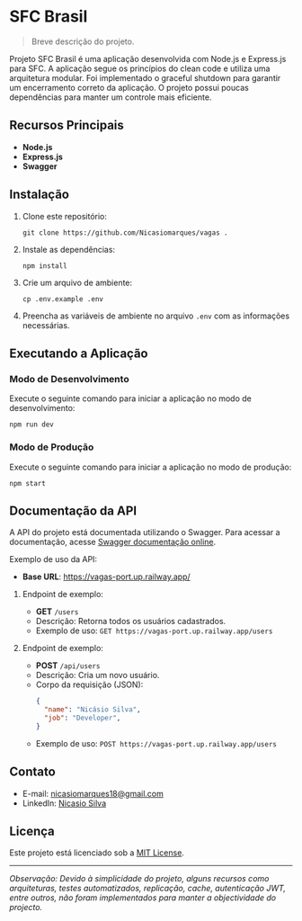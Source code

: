 # SFC Brasil


> Breve descrição do projeto.

Projeto SFC Brasil é uma aplicação desenvolvida com Node.js e Express.js para SFC. A aplicação segue os princípios do clean code e utiliza uma arquitetura modular. Foi implementado o graceful shutdown para garantir um encerramento correto da aplicação. O projeto possui poucas dependências para manter um controle mais eficiente.

## Recursos Principais

- **Node.js**
- **Express.js**
- **Swagger**

## Instalação

1. Clone este repositório:

   ```shell
   git clone https://github.com/Nicasiomarques/vagas .
   ```

2. Instale as dependências:

   ```shell
   npm install
   ```

3. Crie um arquivo de ambiente:

   ```shell
   cp .env.example .env
   ```

4. Preencha as variáveis de ambiente no arquivo `.env` com as informações necessárias.

## Executando a Aplicação

### Modo de Desenvolvimento

Execute o seguinte comando para iniciar a aplicação no modo de desenvolvimento:

```shell
npm run dev
```

### Modo de Produção

Execute o seguinte comando para iniciar a aplicação no modo de produção:

```shell
npm start
```

## Documentação da API

A API do projeto está documentada utilizando o Swagger. Para acessar a documentação, acesse [Swagger documentação online](https://vagas-port.up.railway.app/api-docs/).

Exemplo de uso da API:

- **Base URL**: https://vagas-port.up.railway.app/

1. Endpoint de exemplo:
   - **GET** `/users`
   - Descrição: Retorna todos os usuários cadastrados.
   - Exemplo de uso: `GET https://vagas-port.up.railway.app/users`

2. Endpoint de exemplo:
   - **POST** `/api/users`
   - Descrição: Cria um novo usuário.
   - Corpo da requisição (JSON):
     ```json
     {
       "name": "Nicásio Silva",
       "job": "Developer",
     }
     ```
   - Exemplo de uso: `POST https://vagas-port.up.railway.app/users`

## Contato
- E-mail: nicasiomarques18@gmail.com
- LinkedIn: [Nicasio Silva](https://www.linkedin.com/in/nicasio-silva-70320a182/)

## Licença

Este projeto está licenciado sob a [MIT License](LICENSE).

---

*Observação: Devido à simplicidade do projeto, alguns recursos como arquiteturas, testes automatizados, replicação, cache, autenticação JWT, entre outros, não foram implementados para manter a objectividade do projecto.*
